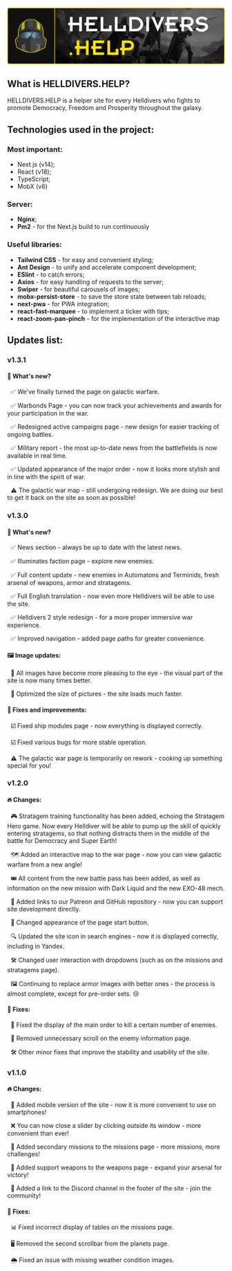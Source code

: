 ![HelldiversHelpRepositoryImage.png](public%2Fstatic%2FHelldiversHelpRepositoryImage.png)

## What is HELLDIVERS.HELP?

HELLDIVERS.HELP is a helper site for every Helldivers who fights to promote Democracy, Freedom and Prosperity throughout the galaxy.

## Technologies used in the project:

### Most important:

- Next.js (v14);
- React (v18);
- TypeScript;
- MobX (v6)

### Server:
- **Nginx**;
- **Pm2** - for the Next.js build to run continuously

### Useful libraries: 

- **Tailwind CSS** - for easy and convenient styling;
- **Ant Design** - to unify and accelerate component development;
- **ESlint** - to catch errors;
- **Axios** - for easy handling of requests to the server;
- **Swiper** - for beautiful carousels of images;
- **mobx-persist-store** - to save the store state between tab reloads;
- **next-pwa** - for PWA integration;
- **react-fast-marquee** - to implement a ticker with tips;
- **react-zoom-pan-pinch** - for the implementation of the interactive map

## Updates list:

### v1.3.1 

#### 📌 What's new?
&nbsp;&nbsp;✅ We've finally turned the page on galactic warfare.

&nbsp;&nbsp;✅ Warbonds Page - you can now track your achievements and awards for your participation in the war.

&nbsp;&nbsp;✅ Redesigned active campaigns page - new design for easier tracking of ongoing battles.

&nbsp;&nbsp;✅ Military report - the most up-to-date news from the battlefields is now available in real time.

&nbsp;&nbsp;✅ Updated appearance of the major order - now it looks more stylish and in line with the spirit of war.

&nbsp;&nbsp;⚠️ The galactic war map - still undergoing redesign. We are doing our best to get it back on the site as soon as possible!

### v1.3.0

#### 📌 What's new?
&nbsp;&nbsp;✅ News section - always be up to date with the latest news.

&nbsp;&nbsp;✅ Illuminates faction page - explore new enemies.

&nbsp;&nbsp;✅ Full content update - new enemies in Automatons and Terminids, fresh arsenal of weapons, armor and stratagems.

&nbsp;&nbsp;✅ Full English translation - now even more Helldivers will be able to use the site.

&nbsp;&nbsp;✅ Helldivers 2 style redesign - for a more proper immersive war experience.

&nbsp;&nbsp;✅ Improved navigation - added page paths for greater convenience.

#### 🖼️ Image updates:
&nbsp;&nbsp;🎨 All images have become more pleasing to the eye - the visual part of the site is now many times better.

&nbsp;&nbsp;🚀 Optimized the size of pictures - the site loads much faster.

#### 🔧 Fixes and improvements:
&nbsp;&nbsp;☑️ Fixed ship modules page - now everything is displayed correctly.

&nbsp;&nbsp;☑️ Fixed various bugs for more stable operation.

&nbsp;&nbsp;⚠️ The galactic war page is temporarily on rework - cooking up something special for you!

### v1.2.0

#### 🔥 Changes:
&nbsp;&nbsp;🎮 Stratagem training functionality has been added, echoing the Stratagem Hero game. Now every Helldiver will be able to pump up the skill of quickly entering stratagems, so that nothing distracts them in the middle of the battle for Democracy and Super Earth!

&nbsp;&nbsp;🗺️ Added an interactive map to the war page - now you can view galactic warfare from a new angle!

&nbsp;&nbsp;🎟️ All content from the new battle pass has been added, as well as information on the new mission with Dark Liquid and the new EXO-48 mech.

&nbsp;&nbsp;🔗 Added links to our Patreon and GitHub repository - now you can support site development directly.

&nbsp;&nbsp;🎨 Changed appearance of the page start button.

&nbsp;&nbsp;🔍 Updated the site icon in search engines - now it is displayed correctly, including in Yandex.

&nbsp;&nbsp;🛠️ Changed user interaction with dropdowns (such as on the missions and stratagems page).

&nbsp;&nbsp;🖼️ Continuing to replace armor images with better ones - the process is almost complete, except for pre-order sets. 😢

#### 🔧 Fixes:
&nbsp;&nbsp;🎯 Fixed the display of the main order to kill a certain number of enemies.

&nbsp;&nbsp;📜 Removed unnecessary scroll on the enemy information page.

&nbsp;&nbsp;🛠️ Other minor fixes that improve the stability and usability of the site.

### v1.1.0

#### 🔥 Changes:
&nbsp;&nbsp;📱 Added mobile version of the site - now it is more convenient to use on smartphones!

&nbsp;&nbsp;❌ You can now close a slider by clicking outside its window - more convenient than ever!

&nbsp;&nbsp;🎯 Added secondary missions to the missions page - more missions, more challenges!

&nbsp;&nbsp;🔫 Added support weapons to the weapons page - expand your arsenal for victory!

&nbsp;&nbsp;🔗 Added a link to the Discord channel in the footer of the site - join the community!

#### 🔧 Fixes:
&nbsp;&nbsp;📊 Fixed incorrect display of tables on the missions page.

&nbsp;&nbsp;🖥️ Removed the second scrollbar from the planets page.

&nbsp;&nbsp;🌦️ Fixed an issue with missing weather condition images.


